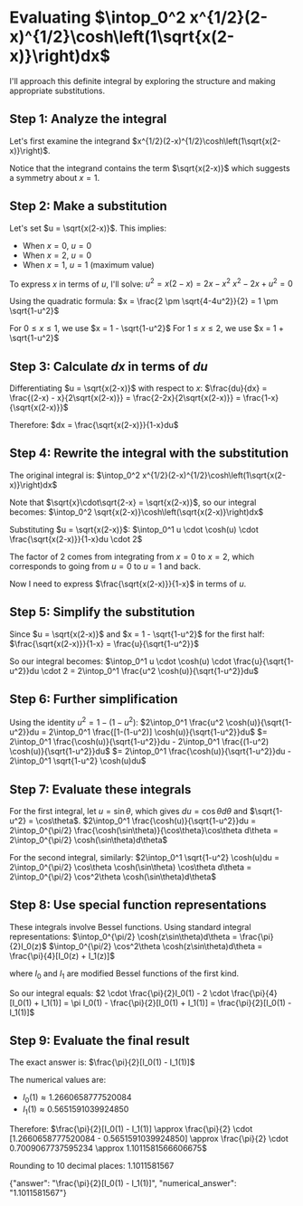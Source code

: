 # Evaluating $\intop_0^2 x^{1/2}(2-x)^{1/2}\cosh\left(1\sqrt{x(2-x)}\right)dx$

I'll approach this definite integral by exploring the structure and making appropriate substitutions.

## Step 1: Analyze the integral

Let's first examine the integrand $x^{1/2}(2-x)^{1/2}\cosh\left(1\sqrt{x(2-x)}\right)$. 

Notice that the integrand contains the term $\sqrt{x(2-x)}$ which suggests a symmetry about $x = 1$. 

## Step 2: Make a substitution

Let's set $u = \sqrt{x(2-x)}$. This implies:
- When $x = 0$, $u = 0$
- When $x = 2$, $u = 0$
- When $x = 1$, $u = 1$ (maximum value)

To express $x$ in terms of $u$, I'll solve:
$u^2 = x(2-x) = 2x - x^2$
$x^2 - 2x + u^2 = 0$

Using the quadratic formula:
$x = \frac{2 \pm \sqrt{4-4u^2}}{2} = 1 \pm \sqrt{1-u^2}$

For $0 \leq x \leq 1$, we use $x = 1 - \sqrt{1-u^2}$
For $1 \leq x \leq 2$, we use $x = 1 + \sqrt{1-u^2}$

## Step 3: Calculate $dx$ in terms of $du$

Differentiating $u = \sqrt{x(2-x)}$ with respect to $x$:
$\frac{du}{dx} = \frac{(2-x) - x}{2\sqrt{x(2-x)}} = \frac{2-2x}{2\sqrt{x(2-x)}} = \frac{1-x}{\sqrt{x(2-x)}}$

Therefore:
$dx = \frac{\sqrt{x(2-x)}}{1-x}du$

## Step 4: Rewrite the integral with the substitution

The original integral is:
$\intop_0^2 x^{1/2}(2-x)^{1/2}\cosh\left(1\sqrt{x(2-x)}\right)dx$

Note that $\sqrt{x}\cdot\sqrt{2-x} = \sqrt{x(2-x)}$, so our integral becomes:
$\intop_0^2 \sqrt{x(2-x)}\cosh\left(\sqrt{x(2-x)}\right)dx$

Substituting $u = \sqrt{x(2-x)}$:
$\intop_0^1 u \cdot \cosh(u) \cdot \frac{\sqrt{x(2-x)}}{1-x}du \cdot 2$

The factor of 2 comes from integrating from $x=0$ to $x=2$, which corresponds to going from $u=0$ to $u=1$ and back.

Now I need to express $\frac{\sqrt{x(2-x)}}{1-x}$ in terms of $u$.

## Step 5: Simplify the substitution

Since $u = \sqrt{x(2-x)}$ and $x = 1 - \sqrt{1-u^2}$ for the first half:
$\frac{\sqrt{x(2-x)}}{1-x} = \frac{u}{\sqrt{1-u^2}}$

So our integral becomes:
$\intop_0^1 u \cdot \cosh(u) \cdot \frac{u}{\sqrt{1-u^2}}du \cdot 2 = 2\intop_0^1 \frac{u^2 \cosh(u)}{\sqrt{1-u^2}}du$

## Step 6: Further simplification

Using the identity $u^2 = 1-(1-u^2)$:
$2\intop_0^1 \frac{u^2 \cosh(u)}{\sqrt{1-u^2}}du = 2\intop_0^1 \frac{[1-(1-u^2)] \cosh(u)}{\sqrt{1-u^2}}du$
$= 2\intop_0^1 \frac{\cosh(u)}{\sqrt{1-u^2}}du - 2\intop_0^1 \frac{(1-u^2) \cosh(u)}{\sqrt{1-u^2}}du$
$= 2\intop_0^1 \frac{\cosh(u)}{\sqrt{1-u^2}}du - 2\intop_0^1 \sqrt{1-u^2} \cosh(u)du$

## Step 7: Evaluate these integrals

For the first integral, let $u = \sin\theta$, which gives $du = \cos\theta d\theta$ and $\sqrt{1-u^2} = \cos\theta$.
$2\intop_0^1 \frac{\cosh(u)}{\sqrt{1-u^2}}du = 2\intop_0^{\pi/2} \frac{\cosh(\sin\theta)}{\cos\theta}\cos\theta d\theta = 2\intop_0^{\pi/2} \cosh(\sin\theta)d\theta$

For the second integral, similarly:
$2\intop_0^1 \sqrt{1-u^2} \cosh(u)du = 2\intop_0^{\pi/2} \cos\theta \cosh(\sin\theta) \cos\theta d\theta = 2\intop_0^{\pi/2} \cos^2\theta \cosh(\sin\theta)d\theta$

## Step 8: Use special function representations

These integrals involve Bessel functions. Using standard integral representations:
$\intop_0^{\pi/2} \cosh(z\sin\theta)d\theta = \frac{\pi}{2}I_0(z)$
$\intop_0^{\pi/2} \cos^2\theta \cosh(z\sin\theta)d\theta = \frac{\pi}{4}[I_0(z) + I_1(z)]$

where $I_0$ and $I_1$ are modified Bessel functions of the first kind.

So our integral equals:
$2 \cdot \frac{\pi}{2}I_0(1) - 2 \cdot \frac{\pi}{4}[I_0(1) + I_1(1)] = \pi I_0(1) - \frac{\pi}{2}[I_0(1) + I_1(1)] = \frac{\pi}{2}[I_0(1) - I_1(1)]$

## Step 9: Evaluate the final result

The exact answer is:
$\frac{\pi}{2}[I_0(1) - I_1(1)]$

The numerical values are:
- $I_0(1) \approx 1.2660658777520084$
- $I_1(1) \approx 0.5651591039924850$

Therefore:
$\frac{\pi}{2}[I_0(1) - I_1(1)] \approx \frac{\pi}{2} \cdot [1.2660658777520084 - 0.5651591039924850] \approx \frac{\pi}{2} \cdot 0.7009067737595234 \approx 1.1011581566606675$

Rounding to 10 decimal places: 1.1011581567

{"answer": "\\frac{\\pi}{2}[I_0(1) - I_1(1)]", "numerical_answer": "1.1011581567"}
